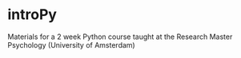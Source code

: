 # introPy
Materials for a 2 week Python course taught at the Research Master Psychology (University of Amsterdam)
